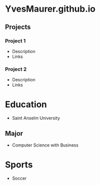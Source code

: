 # YvesMaurer.github.io

## Projects 
### Project 1
- Description
- Links

### Project 2
- Description
- Links

# Education 
- Saint Anselm University
## Major 
- Computer Science with Business

# Sports 
- Soccer 

